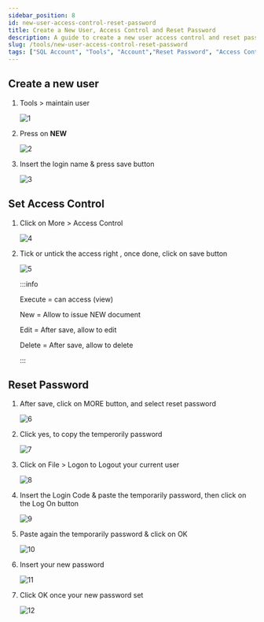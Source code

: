 ```yaml
---
sidebar_position: 8
id: new-user-access-control-reset-password
title: Create a New User, Access Control and Reset Password
description: A guide to create a new user access control and reset password for SQL Account
slug: /tools/new-user-access-control-reset-password
tags: ["SQL Account", "Tools", "Account","Reset Password", "Access Control", "New User"]
---
```


## Create a new user

1. Tools > maintain user

    ![1](/img/tools/new-user-access-control-reset-password/1.png)

2. Press on **NEW**

    ![2](/img/tools/new-user-access-control-reset-password/2.png)

3. Insert the login name & press save button

    ![3](/img/tools/new-user-access-control-reset-password/3.png)

## Set Access Control

1. Click on More > Access Control

    ![4](/img/tools/new-user-access-control-reset-password/4.png)

2. Tick or untick the access right , once done, click on save button

    ![5](/img/tools/new-user-access-control-reset-password/5.png)

    :::info

    Execute = can access (view)

    New = Allow to issue NEW document

    Edit = After save, allow to edit

    Delete = After save, allow to delete

    :::

## Reset Password

1. After save, click on MORE button, and select reset password

    ![6](/img/tools/new-user-access-control-reset-password/6.png)

2. Click yes, to copy the temperorily password

    ![7](/img/tools/new-user-access-control-reset-password/7.png)

3. Click on File > Logon to Logout your current user

    ![8](/img/tools/new-user-access-control-reset-password/8.png)

4. Insert the Login Code & paste the temporarily password, then click on the Log On button

    ![9](/img/tools/new-user-access-control-reset-password/9.png)

5. Paste again the temporarily password & click on OK

    ![10](/img/tools/new-user-access-control-reset-password/10.png)

6. Insert your new password

    ![11](/img/tools/new-user-access-control-reset-password/11.png)

7. Click OK once your new password set

    ![12](/img/tools/new-user-access-control-reset-password/12.png)
